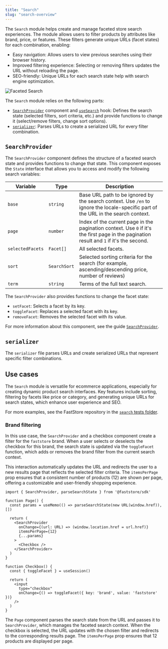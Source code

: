 ```yaml
---
title: "Search"
slug: "search-overview"
---
```


The `Search` module helps create and manage faceted store search experiences. The module allows users to filter products by attributes like brand, price, or features. These filters generate unique URLs (facet states) for each combination, enabling:

- Easy navigation: Allows users to view previous searches using their browser history.
- Improved filtering experience: Selecting or removing filters updates the URL without reloading the page.
- SEO-friendly: Unique URLs for each search state help with search engine optimization.

![Faceted Search](https://vtexhelp.vtexassets.com/assets/docs/src/FacetedSearch___7d5958d80e6945f07dae5f9f7d2ac8d4.jpg)

The `Search` module relies on the following parts:

- [`SearchProvider`](https://github.com/vtex/faststore/blob/master/packages/sdk/src/search/Provider.tsx) component and [`useSearch`](https://github.com/vtex/faststore/blob/master/packages/sdk/src/search/useSearch.ts) hook: Defines the search state (selected filters, sort criteria, etc.) and provide functions to change it (select/remove filters, change sort options).
- [`serializer`](https://github.com/vtex/faststore/blob/master/packages/sdk/src/search/serializer.ts): Parses URLs to create a serialized URL for every filter combination.

## `SearchProvider`

The `SearchProvider` component defines the structure of a faceted search state and provides functions to change that state. This component exposes the `State` interface that allows you to access and modify the following search variables:

| Variable     | Type       | Description   |
| ---------------- | ------------ | ----------------- |
| `base`           | `string`     | Base URL path to be ignored by the search context. Use `/en` to ignore the locale-specific part of the URL in the search context. |
| `page`           | `number`     | Index of the current page in the pagination context. Use `0` if it's the first page in the pagination result and `1` if it's the second. |
| `selectedFacets` | `Facet[]`    | All selected facets. |
| `sort`           | `SearchSort` | Selected sorting criteria for the search (for example, ascending/descending price, number of reviews)  |
| `term`           | `string`     | Terms of the full text search. |

The `SearchProvider` also provides functions to change the facet state:

- `setFacet`: Selects a facet by its key.
- `toggleFacet`: Replaces a selected facet with its key.
- `removeFacet`: Removes the selected facet with its value.

For more information about this component, see the guide [`SearchProvider`](/TBD).

## `serializer`

The `serializer` file parses URLs and create serialized URLs that represent specific filter combinations.

## Use cases

The `Search` module is versatile for ecommerce applications, especially for creating dynamic product search interfaces. Key features include sorting, filtering by facets like price or category, and generating unique URLs for search states, which enhance user experience and SEO.

For more examples, see the FastStore repository in the [`search` tests folder](https://github.com/vtex/faststore/tree/master/packages/sdk/test/search).

### Brand filtering

In this use case, the `SearchProvider` and a checkbox component create a filter for the `faststore` brand. When a user selects or deselects the checkbox for this brand, the search state is updated via the `toggleFacet` function, which adds or removes the brand filter from the current search context.

This interaction automatically updates the URL and redirects the user to a new results page that reflects the selected filter criteria. The `itemsPerPage` prop ensures that a consistent number of products (12) are shown per page, offering a customizable and user-friendly shopping experience.

```tsx
import { SearchProvider, parseSearchState } from '@faststore/sdk'

function Page() {
  const params = useMemo(() => parseSearchState(new URL(window.href)), [])

  return (
    <SearchProvider
      onChange={(url: URL) => (window.location.href = url.href)}
      itemsPerPage={12}
      {...params}
    >
      <Checkbox />
    </SearchProvider>
  )
}

function Checkbox() {
  const { toggleFacet } = useSession()

  return (
    <input
      type="checkbox"
      onChange={() => toggleFacet({ key: 'brand', value: 'faststore' })}
    />
  )
}
```

The `Page` component parses the search state from the URL and passes it to `SearchProvider`, which manages the faceted search context. When the checkbox is selected, the URL updates with the chosen filter and redirects to the corresponding results page. The `itemsPerPage` prop ensures that 12 products are displayed per page.
